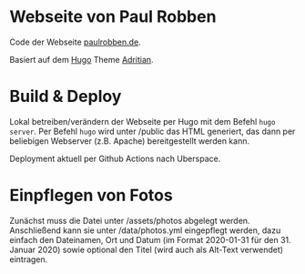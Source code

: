 # Webseite von Paul Robben

Code der Webseite [paulrobben.de](https://paulrobben.de).

Basiert auf dem [Hugo](https://gohugo.io/) Theme [Adritian](https://github.com/zetxek/adritian-free-hugo-theme).

# Build & Deploy
Lokal betreiben/verändern der Webseite per Hugo mit dem Befehl `hugo server`. Per Befehl `hugo` wird unter /public das HTML generiert, das dann per beliebigen Webserver (z.B. Apache) bereitgestellt werden kann.

Deployment aktuell per Github Actions nach Uberspace.


# Einpflegen von Fotos
Zunächst muss die Datei unter /assets/photos abgelegt werden. Anschließend kann sie unter /data/photos.yml eingepflegt werden, dazu einfach den Dateinamen, Ort und Datum (im Format 2020-01-31 für den 31. Januar 2020) sowie optional den Titel (wird auch als Alt-Text verwendet) eintragen.
